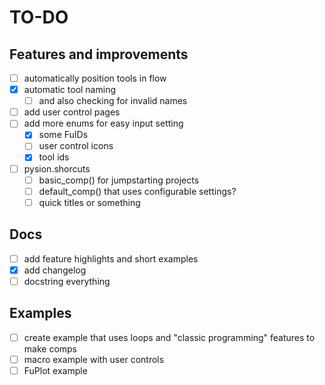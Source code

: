 # TO-DO

## Features and improvements

- [ ] automatically position tools in flow
- [X] automatic tool naming
  - [ ] and also checking for invalid names
- [ ] add user control pages
- [ ] add more enums for easy input setting
  - [X] some FuIDs
  - [ ] user control icons
  - [X] tool ids
- [ ] pysion.shorcuts
  - [ ] basic_comp() for jumpstarting projects
  - [ ] default_comp() that uses configurable settings?
  - [ ] quick titles or something

## Docs

- [ ] add feature highlights and short examples
- [X] add changelog
- [ ] docstring everything

## Examples

- [ ] create example that uses loops and "classic programming" features to make comps
- [ ] macro example with user controls
- [ ] FuPlot example
